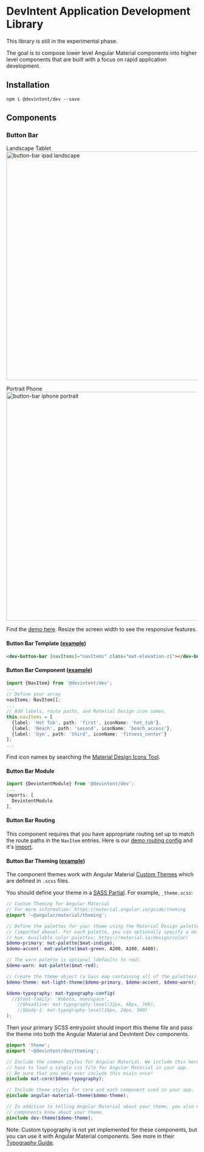 # DevIntent Application Development Library

This library is still in the experimental phase.

The goal is to compose lower level Angular Material components into higher level components that
are built with a focus on rapid application development.

## Installation

`npm i @devintent/dev --save`

## Components

### Button Bar

Landscape Tablet<br>
<img alt="button-bar ipad landscape" src="https://user-images.githubusercontent.com/3506071/46653520-45a6bc00-cb74-11e8-9d9c-252ab3314381.png" width="600">

Portrait Phone<br>
<img alt="button-bar iphone portrait" src="https://user-images.githubusercontent.com/3506071/46653521-45a6bc00-cb74-11e8-9406-e9592e7ccf84.png" height="600">

Find the [demo here](https://devintent-dev.firebaseapp.com/button-bar). Resize the screen width to see the responsive
features.

#### Button Bar Template ([example](https://github.com/DevIntent/dev/blob/master/src/app/button-bar-demo/button-bar-demo.component.html))

```html
<dev-button-bar [navItems]="navItems" class="mat-elevation-z1"></dev-button-bar> <router-outlet></router-outlet>
```

#### Button Bar Component ([example](https://github.com/DevIntent/dev/blob/master/src/app/button-bar-demo/button-bar-demo.component.ts))

```ts
import {NavItem} from '@devintent/dev';
...
// Define your array
navItems: NavItem[];
...
// Add labels, route paths, and Material Design icon names.
this.navItems = [
  {label: 'Hot Tub', path: 'first', iconName: 'hot_tub'},
  {label: 'Beach', path: 'second', iconName: 'beach_access'},
  {label: 'Gym', path: 'third', iconName: 'fitness_center'}
];
...
```

Find icon names by searching the [Material Design Icons Tool](https://material.io/tools/icons/).

#### Button Bar Module

```ts
import {DevintentModule} from '@devintent/dev';
...
imports: [
  DevintentModule
],
```

#### Button Bar Routing

This component requires that you have appropriate routing set up to match the route paths in the `NavItem` entries.
Here is our [demo routing config](https://github.com/DevIntent/dev/blob/master/src/app/app.module.ts#L26-L44) and
it's [import](https://github.com/DevIntent/dev/blob/master/src/app/app.module.ts#L71).

#### Button Bar Theming ([example](https://github.com/DevIntent/dev/blob/master/src/styles.scss#L15-L16))

The component themes work with Angular Material [Custom Themes](https://material.angular.io/guide/theming#defining-a-custom-theme)
which are defined in `.scss` files.

You should define your theme in a [SASS Partial](https://sass-lang.com/guide). For example, `_theme.scss`:

```scss
// Custom Theming for Angular Material
// For more information: https://material.angular.io/guide/theming
@import '~@angular/material/theming';

// Define the palettes for your theme using the Material Design palettes available in palette.scss
// (imported above). For each palette, you can optionally specify a default, lighter, and darker
// hue. Available color palettes: https://material.io/design/color/
$demo-primary: mat-palette($mat-indigo);
$demo-accent: mat-palette($mat-green, A200, A100, A400);

// The warn palette is optional (defaults to red).
$demo-warn: mat-palette($mat-red);

// Create the theme object (a Sass map containing all of the palettes).
$demo-theme: mat-light-theme($demo-primary, $demo-accent, $demo-warn);

$demo-typography: mat-typography-config(
  //$font-family: 'Roboto, monospace',
    //$headline: mat-typography-level(32px, 48px, 700),
    //$body-1: mat-typography-level(16px, 24px, 500)
);
```

Then your primary SCSS entrypoint should import this theme file and pass the theme into both the Angular Material
and DevIntent Dev components.

```scss
@import 'theme';
@import '~@devintent/dev/theming';

// Include the common styles for Angular Material. We include this here so that you only
// have to load a single css file for Angular Material in your app.
// Be sure that you only ever include this mixin once!
@include mat-core($demo-typography);

// Include theme styles for core and each component used in your app.
@include angular-material-theme($demo-theme);

// In addition to telling Angular Material about your theme, you also need to let the @devintent/dev
// components know about your theme.
@include dev-theme($demo-theme);
```

Note: Custom typography is not yet implemented for these components, but you can use it with Angular Material components.
See more in their [Typography Guide](https://material.angular.io/guide/typography).
